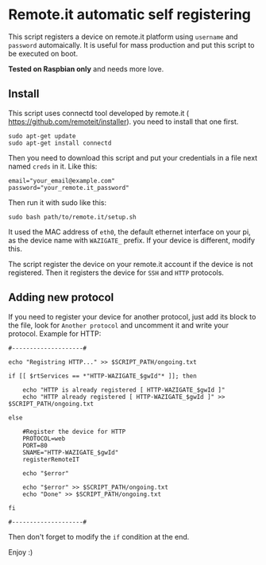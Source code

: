 Remote.it automatic self registering
=====================

This script registers a device on remote.it platform using `username` and `password` automaically. 
It is useful for mass production and put this script to be executed on boot.

**Tested on Raspbian only** and needs more love.


Install
-------

This script uses connectd tool developed by remote.it ( https://github.com/remoteit/installer).
you need to install that one first.

```
sudo apt-get update
sudo apt-get install connectd
```

Then you need to download this script and put your credentials in a file next named `creds` in it. Like this:

```
email="your_email@example.com"
password="your_remote.it_password"
```

Then run it with sudo like this:

```
sudo bash path/to/remote.it/setup.sh
```

It used the MAC address of `eth0`, the default ethernet interface on your pi, as the device name with `WAZIGATE_` prefix. If your device is different, modify this.

The script register the device on your remote.it account if the device is not registered. Then it registers the device for `SSH` and `HTTP` protocols.

Adding new protocol
-------------------

If you need to register your device for another protocol, just add its block to the file, look for `Another protocol` and uncomment it and write your protocol.
Example for HTTP:
```
#--------------------#

echo "Registring HTTP..." >> $SCRIPT_PATH/ongoing.txt

if [[ $rtServices == *"HTTP-WAZIGATE_$gwId"* ]]; then
	
	echo "HTTP is already registered [ HTTP-WAZIGATE_$gwId ]"
	echo "HTTP already registered [ HTTP-WAZIGATE_$gwId ]" >> $SCRIPT_PATH/ongoing.txt
	
else

	#Register the device for HTTP
	PROTOCOL=web
	PORT=80
	SNAME="HTTP-WAZIGATE_$gwId"
	registerRemoteIT

	echo "$error"

	echo "$error" >> $SCRIPT_PATH/ongoing.txt
	echo "Done" >> $SCRIPT_PATH/ongoing.txt

fi

#--------------------#
```

Then don't forget to modify the `if` condition at the end.

Enjoy :)
